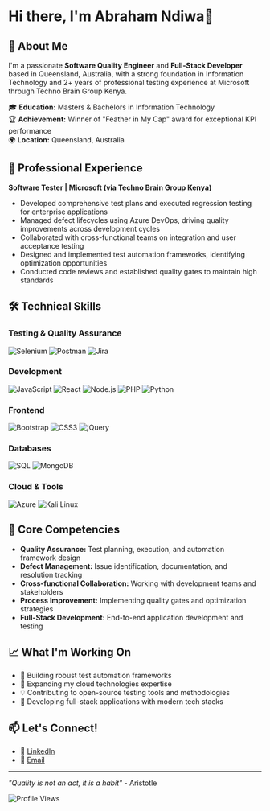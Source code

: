 # Hi there, I'm Abraham Ndiwa👋

## 🚀 About Me
I'm a passionate **Software Quality Engineer** and **Full-Stack Developer** based in Queensland, Australia, with a strong foundation in Information Technology and 2+ years of professional testing experience at Microsoft through Techno Brain Group Kenya.

🎓 **Education:** Masters & Bachelors in Information Technology  
🏆 **Achievement:** Winner of "Feather in My Cap" award for exceptional KPI performance  
🌍 **Location:** Queensland, Australia  

## 💼 Professional Experience
**Software Tester | Microsoft (via Techno Brain Group Kenya)**
- Developed comprehensive test plans and executed regression testing for enterprise applications
- Managed defect lifecycles using Azure DevOps, driving quality improvements across development cycles
- Collaborated with cross-functional teams on integration and user acceptance testing
- Designed and implemented test automation frameworks, identifying optimization opportunities
- Conducted code reviews and established quality gates to maintain high standards

## 🛠️ Technical Skills

### **Testing & Quality Assurance**
![Selenium](https://img.shields.io/badge/Selenium-43B02A?style=flat&logo=selenium&logoColor=white)
![Postman](https://img.shields.io/badge/Postman-FF6C37?style=flat&logo=postman&logoColor=white)
![Jira](https://img.shields.io/badge/Jira-0052CC?style=flat&logo=jira&logoColor=white)

### **Development**
![JavaScript](https://img.shields.io/badge/JavaScript-F7DF1E?style=flat&logo=javascript&logoColor=black)
![React](https://img.shields.io/badge/React-20232A?style=flat&logo=react&logoColor=61DAFB)
![Node.js](https://img.shields.io/badge/Node.js-43853D?style=flat&logo=node.js&logoColor=white)
![PHP](https://img.shields.io/badge/PHP-777BB4?style=flat&logo=php&logoColor=white)
![Python](https://img.shields.io/badge/Python-3776AB?style=flat&logo=python&logoColor=white)

### **Frontend**
![Bootstrap](https://img.shields.io/badge/Bootstrap-563D7C?style=flat&logo=bootstrap&logoColor=white)
![CSS3](https://img.shields.io/badge/CSS3-1572B6?style=flat&logo=css3&logoColor=white)
![jQuery](https://img.shields.io/badge/jQuery-0769AD?style=flat&logo=jquery&logoColor=white)

### **Databases**
![SQL](https://img.shields.io/badge/SQL-316192?style=flat&logo=postgresql&logoColor=white)
![MongoDB](https://img.shields.io/badge/MongoDB-4EA94B?style=flat&logo=mongodb&logoColor=white)

### **Cloud & Tools**
![Azure](https://img.shields.io/badge/Microsoft_Azure-0089D0?style=flat&logo=microsoft-azure&logoColor=white)
![Kali Linux](https://img.shields.io/badge/Kali_Linux-268BEE?style=flat&logo=kalilinux&logoColor=white)

## 🎯 Core Competencies
- **Quality Assurance:** Test planning, execution, and automation framework design
- **Defect Management:** Issue identification, documentation, and resolution tracking
- **Cross-functional Collaboration:** Working with development teams and stakeholders
- **Process Improvement:** Implementing quality gates and optimization strategies
- **Full-Stack Development:** End-to-end application development and testing

## 📈 What I'm Working On
- 🔧 Building robust test automation frameworks
- 🌱 Expanding my cloud technologies expertise
- 💡 Contributing to open-source testing tools and methodologies
- 🚀 Developing full-stack applications with modern tech stacks

## 📫 Let's Connect!
- 💼 [LinkedIn](https://www.linkedin.com/in/ndiwa-918398162/)
- 📧 [Email](mailto:ndiwaabraham@gmail.com)

---
*"Quality is not an act, it is a habit"* - Aristotle

![Profile Views](https://komarev.com/ghpvc/?username=yourusername&color=blue)

<!--
**AbrahamNdiwa/AbrahamNdiwa** is a ✨ _special_ ✨ repository because its `README.md` (this file) appears on your GitHub profile.

Here are some ideas to get you started:

- 🔭 I’m currently working on ...
- 🌱 I’m currently learning ...
- 👯 I’m looking to collaborate on ...
- 🤔 I’m looking for help with ...
- 💬 Ask me about ...
- 📫 How to reach me: ...
- 😄 Pronouns: ...
- ⚡ Fun fact: ...
-->
